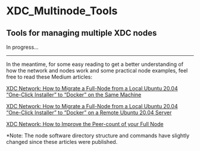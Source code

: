 # XDC_Multinode_Tools
## Tools for managing multiple XDC nodes

In progress...

---

In the meantime, for some easy reading to get a better understanding of how the network and nodes work and some practical node examples, feel free to read these Medium articles:

[XDC Network: How to Migrate a Full-Node from a Local Ubuntu 20.04 “One-Click Installer” to “Docker” on the Same Machine](https://medium.com/@s4njk4n/xinfin-xdc-network-how-to-migrate-a-full-node-from-a-local-ubuntu-20-04-fe7af8ab38bd)

[XDC Network: How to Migrate a Full-Node from a Local Ubuntu 20.04 “One-Click Installer” to “Docker” on a Remote Ubuntu 20.04 Server](https://medium.com/@s4njk4n/xinfin-xdc-network-how-to-migrate-a-full-node-from-a-local-ubuntu-20-04-b51624e96db8)

[XDC Network: How to Improve the Peer-count of your Full Node](https://medium.com/@s4njk4n/how-to-improve-the-peer-count-of-your-xinfin-full-node-7372541528b5)

*Note: The node software directory structure and commands have slightly changed since these articles were published.
